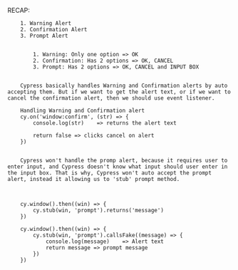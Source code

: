 RECAP:

	
		1. Warning Alert
		2. Confirmation Alert
		3. Prompt Alert


			1. Warning: Only one option => OK
			2. Confirmation: Has 2 options => OK, CANCEL
			3. Prompt: Has 2 options => OK, CANCEL and INPUT BOX


		Cypress basically handles Warning and Confirmation alerts by auto accepting them. But if we want to get the alert text, or if we want to cancel the confirmation alert, then we should use event listener.

		Handling Warning and Confirmation alert
		cy.on('window:confirm', (str) => {
			console.log(str)	=> returns the alert text

			return false => clicks cancel on alert 
		})


		Cypress won't handle the promp alert, because it requires user to enter input, and Cypress doesn't know what input should user enter in the input box. That is why, Cypress won't auto accept the prompt alert, instead it allowing us to 'stub' prompt method.



		cy.window().then((win) => {
			cy.stub(win, 'prompt').returns('message')
		})

		cy.window().then((win) => {
			cy.stub(win, 'prompt').callsFake((message) => {
				console.log(message) 	=> Alert text
				return message => prompt message
			})
		})
	






